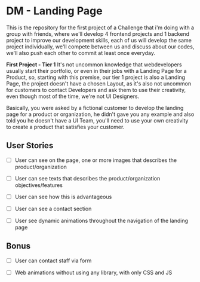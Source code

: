# DM - Landing Page
This is the repository for the first project of a Challenge that i'm doing with a group with friends, where we'll develop 4 frontend projects and 1 backend project to improve our development skills, each of us will develop the same project individually, we'll compete between us and discuss about our codes, we'll also push each other to commit at least once everyday. 

**First Project - Tier 1**
It's not uncommon knowledge that webdevelopers usually start their portfolio, or even in their jobs with a Landing Page for a Product, so, starting with this premise, our tier 1 project is also a Landing Page, the project doesn't have a chosen Layout, as it's also not uncommon for customers to contact Developers and ask them to use their creativity, even though most of the time, we're not UI Designers. 

Basically, you were asked by a fictional customer to develop the landing page for a product or organization, he didn't gave you any example and also told you he doesn't have a UI Team, you'll need to use your own creativity to create a product that satisfies your customer.

## User Stories

- [ ] User can see on the page, one or more images that describes the product/organization

- [ ] User can see texts that describes the product/organization objectives/features

- [ ] User can see how this is advantageous

- [ ] User can see a contact section

- [ ] User see dynamic animations throughout the navigation of the landing page

## Bonus 

- [ ] User can contact staff via form
- [ ] Web animations without using any library, with only CSS and JS

